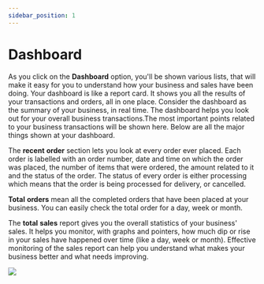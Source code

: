 ```yaml
---
sidebar_position: 1
---
```


# Dashboard

As you click on the **Dashboard** option, you'll be shown various lists, that will make it easy for you to understand how your business and sales have been doing. Your dashboard is like a report card. It shows you all the results of your transactions and orders, all in one place. Consider the dashboard as the summary of your business, in real time.  The dashboard helps you look out for your overall business transactions.The most important points related to your business transactions will be shown here. Below are all the major things shown at your dashboard.

The **recent** **order** section lets you look at every order ever placed. Each order is labelled with an order number, date and time on which the order was placed, the number of items that were ordered, the amount related to it and the status of the order.  The status of every order is either processing which means that the order is being processed for delivery, or cancelled.

<!-- (insert screenshot highlighting recent order) -->

**Total** **orders** mean all the completed orders that have been placed at your business. You can easily check the total order for a day, week or month.

<!-- (insert screenshot of total orders) -->

The **total** **sales** report gives you the overall statistics of your business' sales. It helps you monitor, with graphs and pointers, how much dip or rise in your sales have happened over time (like a day, week or month). Effective monitoring of the sales report can help you understand what makes your business better and what needs improving. 

<!-- (insert screenshot of total sales) -->

![](https://fastorimage.s3.ap-south-1.amazonaws.com/tutorial/Dashboard.gif)